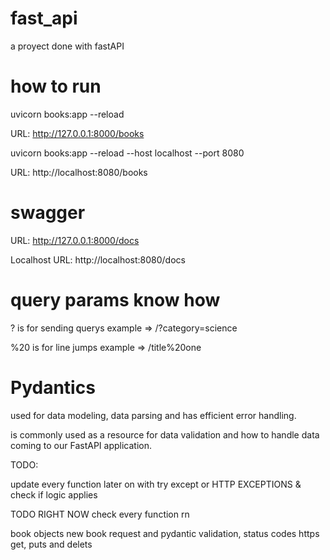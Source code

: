 # fast_api
a proyect done with fastAPI

# how to run
uvicorn books:app --reload

URL: http://127.0.0.1:8000/books

uvicorn books:app --reload --host localhost --port 8080

URL: http://localhost:8080/books

# swagger

URL: http://127.0.0.1:8000/docs

Localhost
URL: http://localhost:8080/docs


# query params know how

? is for sending querys
example => /?category=science

%20 is for line jumps
example => /title%20one

# Pydantics

used for data modeling, data parsing and has efficient error handling.

is commonly used as a  resource for data validation and how to handle data coming to our FastAPI application.



TODO:

update every function later on with try except or HTTP EXCEPTIONS &
check if logic applies


TODO RIGHT NOW
check every function rn

book objects
new book request and pydantic validation, status codes
https get, puts and delets